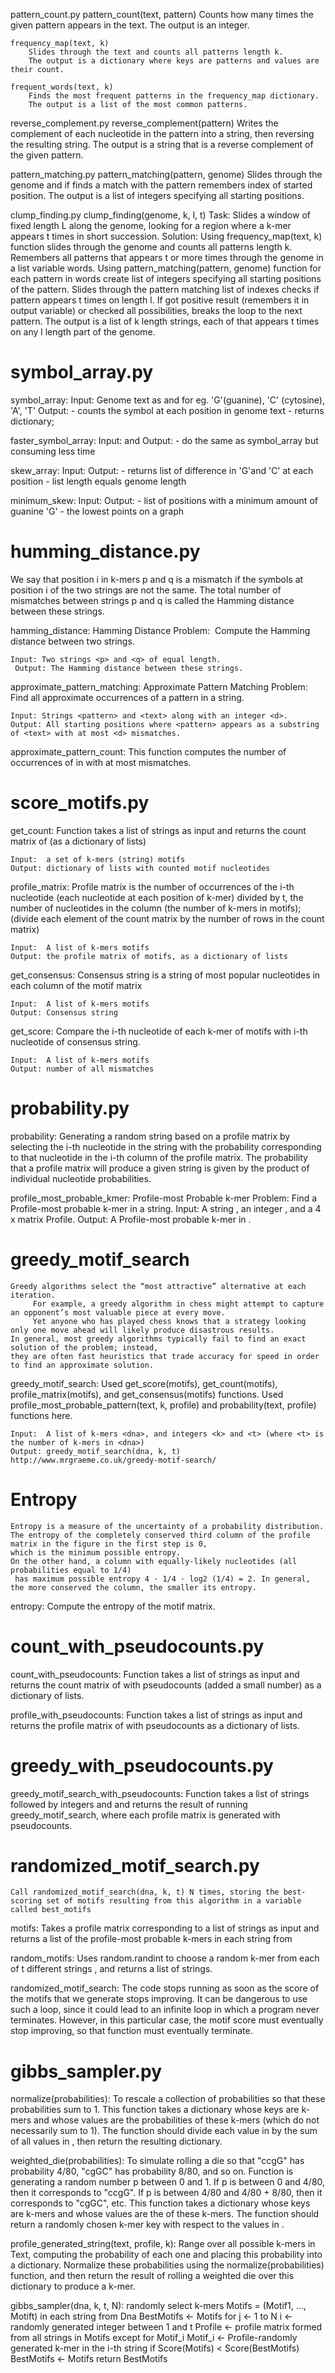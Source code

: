 

pattern_count.py
    pattern_count(text, pattern)
        Counts how many times the given pattern appears in the text.
        The output is an integer.

    frequency_map(text, k)
        Slides through the text and counts all patterns length k.
        The output is a dictionary where keys are patterns and values are their count.

    frequent_words(text, k)
        Finds the most frequent patterns in the frequency_map dictionary.
        The output is a list of the most common patterns.


reverse_complement.py
    reverse_complement(pattern)
        Writes the complement of each nucleotide in the pattern into a string, then reversing the resulting string.
        The output is a string that is a reverse complement of the given pattern.


pattern_matching.py
    pattern_matching(pattern, genome)
        Slides through the genome and if finds a match with the pattern remembers index of started position.
        The output is a list of integers specifying all starting positions.


clump_finding.py
    clump_finding(genome, k, l, t)
        Task: Slides a window of fixed length L along the genome, looking for a region where a k-mer appears t times in short succession.
        Solution:
        Using frequency_map(text, k) function slides through the genome and counts all patterns length k.
        Remembers all patterns that appears t or more times through the genome in a list variable words.
        Using pattern_matching(pattern, genome) function for each pattern in words create list of integers specifying all starting positions of the pattern.
        Slides through the pattern matching list of indexes checks if pattern appears t times on length l.
        If got positive result (remembers it in output variable) or checked all possibilities, breaks the loop to the next pattern.
        The output is a list of k length strings, each of that appears t times on any l length part of the genome.


#   symbol_array.py

symbol_array:
    Input: Genome text as <genome> and <symbol> for eg. 'G'(guanine), 'C' (cytosine), 'A', 'T'
    Output:
        - counts the symbol at each position in genome text
        - returns dictionary;


faster_symbol_array:
    Input: <genome> and <symbol>
    Output:
        - do the same as symbol_array but consuming less time


skew_array:
    Input: <genome>
    Output:
        - returns list of difference in 'G'and 'C' at each position
        - list length equals genome length


minimum_skew:
    Input: <genome>
    Output:
        - list of positions with a minimum amount of guanine 'G'
        - the lowest points on a graph




#   humming_distance.py

We say that position i in k-mers p and q is a mismatch if the symbols at position i of the two strings are not the same.
The total number of mismatches between strings p and q is called the Hamming distance between these strings.


hamming_distance:
    Hamming Distance Problem:  Compute the Hamming distance between two strings.

    Input: Two strings <p> and <q> of equal length.
     Output: The Hamming distance between these strings.


approximate_pattern_matching:
    Approximate Pattern Matching Problem:  Find all approximate occurrences of a pattern in a string.

    Input: Strings <pattern> and <text> along with an integer <d>.
    Output: All starting positions where <pattern> appears as a substring of <text> with at most <d> mismatches.


approximate_pattern_count:
    This function computes the number of occurrences of <pattern> in <text> with at most <d> mismatches.




#   score_motifs.py

get_count:
    Function takes a list of strings <motifs> as input and returns the count matrix of <motifs> (as a dictionary of lists)

    Input:  a set of k-mers (string) motifs
    Output: dictionary of lists with counted motif nucleotides


profile_matrix:
    Profile matrix is the number of occurrences of the i-th nucleotide (each nucleotide at each position of k-mer)
        divided by t, the number of nucleotides in the column (the number of k-mers in motifs);
        (divide each element of the count matrix by the number of rows in the count matrix)

    Input:  A list of k-mers motifs
    Output: the profile matrix of motifs, as a dictionary of lists


get_consensus:
    Consensus string is a string of most popular nucleotides in each column of the motif matrix

    Input:  A list of k-mers motifs
    Output: Consensus string


get_score:
    Compare the i-th nucleotide of each k-mer of motifs with i-th nucleotide of consensus string.

    Input:  A list of k-mers motifs
    Output: number of all mismatches




#   probability.py

probability:
    Generating a random string based on a profile matrix by selecting the i-th nucleotide in the string with the probability corresponding to that nucleotide in the i-th column of the profile matrix.
    The probability that a profile matrix will produce a given string is given by the product of individual nucleotide probabilities.


profile_most_probable_kmer:
    Profile-most Probable k-mer Problem: Find a Profile-most probable k-mer in a string.
        Input: A string <text>, an integer <k>, and a 4 x <k> matrix Profile.
        Output: A Profile-most probable k-mer in <text>.




#   greedy_motif_search

    Greedy algorithms select the “most attractive” alternative at each iteration.
         For example, a greedy algorithm in chess might attempt to capture an opponent’s most valuable piece at every move.
         Yet anyone who has played chess knows that a strategy looking only one move ahead will likely produce disastrous results.
    In general, most greedy algorithms typically fail to find an exact solution of the problem; instead,
    they are often fast heuristics that trade accuracy for speed in order to find an approximate solution.


greedy_motif_search:
    Used get_score(motifs), get_count(motifs), profile_matrix(motifs), and get_consensus(motifs) functions.
    Used profile_most_probable_pattern(text, k, profile) and probability(text, profile) functions here.

    Input:  A list of k-mers <dna>, and integers <k> and <t> (where <t> is the number of k-mers in <dna>)
    Output: greedy_motif_search(dna, k, t)
    http://www.mrgraeme.co.uk/greedy-motif-search/




#   Entropy

    Entropy is a measure of the uncertainty of a probability distribution.
    The entropy of the completely conserved third column of the profile matrix in the figure in the first step is 0,
    which is the minimum possible entropy.
    On the other hand, a column with equally-likely nucleotides (all probabilities equal to 1/4)
     has maximum possible entropy 4 · 1/4 · log2 (1/4) = 2. In general, the more conserved the column, the smaller its entropy.


entropy:
     Compute the entropy of the motif matrix.




#   count_with_pseudocounts.py


count_with_pseudocounts:
    Function takes a list of strings <motifs> as input and returns the count matrix of <motifs> with pseudocounts (added a small number) as a dictionary of lists.


profile_with_pseudocounts:
    Function takes a list of strings <motifs> as input and returns the profile matrix of <motifs> with pseudocounts as a dictionary of lists.




#   greedy_with_pseudocounts.py


greedy_motif_search_with_pseudocounts:
    Function takes a list of strings <dna> followed by integers <k> and <t> and returns the result of running greedy_motif_search, where each profile matrix is generated with pseudocounts.




#   randomized_motif_search.py
    Call randomized_motif_search(dna, k, t) N times, storing the best-scoring set of motifs resulting from this algorithm in a variable called best_motifs


motifs:
    Takes a profile matrix <profile> corresponding to a list of strings <dna> as input and returns a list of the profile-most probable k-mers in each string from <dna>


random_motifs:
    Uses random.randint to choose a random k-mer from each of t different strings <dna>, and returns a list of <t> strings.


randomized_motif_search:
    The code stops running as soon as the score of the motifs that we generate stops improving.
    It can be dangerous to use such a loop, since it could lead to an infinite loop in which a program never terminates.
    However, in this particular case, the motif score must eventually stop improving, so that function must eventually terminate.




#   gibbs_sampler.py


normalize(probabilities):
    To rescale a collection of probabilities so that these probabilities sum to 1.
    This function takes a dictionary <probabilities> whose keys are k-mers and whose values are the probabilities of these k-mers (which do not necessarily sum to 1).
    The function should divide each value in <probabilities> by the sum of all values in  <probabilities>, then return the resulting dictionary.


weighted_die(probabilities):
    To simulate rolling a die so that "ccgG" has probability 4/80, "cgGC" has probability 8/80, and so on.
    Function is generating a random number p between 0 and 1. If p is between 0 and 4/80, then it corresponds to "ccgG". If p is between 4/80 and 4/80 + 8/80, then it corresponds to "cgGC", etc.
    This function takes a dictionary <probabilities> whose keys are k-mers and whose values are the <probabilities> of these k-mers.
    The function should return a randomly chosen k-mer key with respect to the values in <probabilities>.


profile_generated_string(text, profile, k):
    Range over all possible k-mers in Text, computing the probability of each one and placing this probability into a dictionary.
    Normalize these probabilities using the normalize(probabilities) function, and then return the result of rolling a weighted die over this dictionary to produce a k-mer.


gibbs_sampler(dna, k, t, N):
    randomly select k-mers Motifs = (Motif1, …, Motift) in each string from Dna
    ﻿BestMotifs ← Motifs
    for j ← 1 to N
        i ← randomly generated integer between 1 and t
        Profile ← profile matrix formed from all strings in Motifs except for Motif_i
        Motif_i ← Profile-randomly generated k-mer in the i-th string
        if Score(Motifs) < Score(BestMotifs)
            BestMotifs ← Motifs
    return BestMotifs
